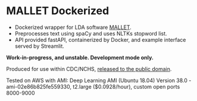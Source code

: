 # MALLET Dockerized

+ Dockerized wrapper for LDA software [MALLET](http://mallet.cs.umass.edu/index.php).
+ Preprocesses text using spaCy and uses NLTKs stopword list.
+ API provided fastAPI, containerized by Docker, and example interface served by Streamlit.

**Work-in-progress, and unstable. Development mode only.**

Produced for use within CDC/NCHS, [released to the public domain](LICENSE).

Tested on AWS with AMI: Deep Learning AMI (Ubuntu 18.04) Version 38.0 - ami-02e86b825fe559330, t2.large ($0.0928/hour), custom open ports 8000-9000